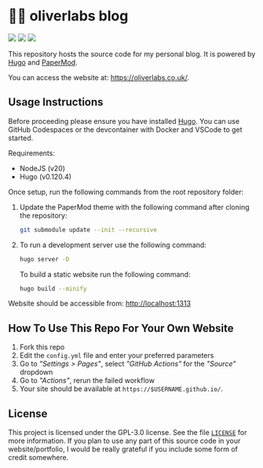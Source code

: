 # 👨‍💻 oliverlabs blog

[![](https://img.shields.io/github/actions/workflow/status/MrArkon/mrarkon.github.io/gh-pages.yml?logo=github&style=for-the-badge)](https://github.com/MrArkon/mrarkon.github.io/actions/workflows/gh-pages.yml)
[![](https://img.shields.io/github/license/MrArkon/mrarkon.github.io?style=for-the-badge)](https://github.com/MrArkon/mrarkon.github.io/blob/rewrite/LICENSE)
[![](https://img.shields.io/github/issues/MrArkon/mrarkon.github.io?label=ISSUES&logo=github&style=for-the-badge)](https://github.com/MrArkon/mrarkon.github.io/issues)

This repository hosts the source code for my personal blog. It is powered by [Hugo](https://gohugo.io/) and [PaperMod](https://git.io/hugopapermod). 

You can access the website at: https://oliverlabs.co.uk/.

## Usage Instructions

Before proceeding please ensure you have installed [Hugo](https://gohugo.io/). You can use GitHub Codespaces or the devcontainer with Docker and VSCode to get started. 

Requirements: 
- NodeJS (v20) 
- Hugo (v0.120.4)

Once setup, run the following commands from the root repository folder:

1. Update the PaperMod theme with the following command after cloning the repository:

   ```bash
   git submodule update --init --recursive
   ```
2. To run a development server use the following command:
  
   ```bash
   hugo server -D
   ```
   
   To build a static website run the following command:
   
   ```bash
   hugo build --minify
   ```

Website should be accessible from: [http://localhost:1313](http://localhost:1313/)

## How To Use This Repo For Your Own Website

1. Fork this repo
1. Edit the `config.yml` file and enter your preferred parameters
1. Go to _"Settings > Pages"_, select _"GitHub Actions"_ for the _"Source"_ dropdown
1. Go to _"Actions"_, rerun the failed workflow
1. Your site should be available at `https://$USERNAME.github.io/`.


## License
This project is licensed under the GPL-3.0 license. See the file [`LICENSE`](https://github.com/MrArkon/mrarkon.github.io/blob/master/LICENSE) for more information. 
If you plan to use any part of this source code in your website/portfolio, I would be really grateful if you include some form of credit somewhere. 

